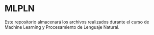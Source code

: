 # MLPLN
Este repositorio almacenará los archivos realizados durante el curso de Machine Learning y Procesamiento de Lenguaje Natural. 
